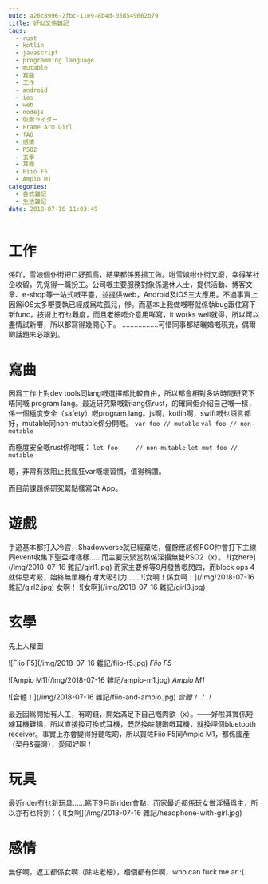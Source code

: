 ```yaml
---
uuid: a26c8996-2fbc-11e9-8b4d-05d549662b79
title: 好似又係雜記
tags:
  - rust
  - kotlin
  - javascript
  - programming language
  - mutable
  - 寫曲
  - 工作
  - android
  - ios
  - web
  - nodejs
  - 仮面ライダー
  - Frame Arm Girl
  - fAG
  - 感情
  - PSO2
  - 玄學
  - 耳機
  - Fiio F5
  - Ampio M1
categories:
  - 各式雜記
  - 生活雜記
date: 2018-07-16 11:03:49
---
```

# 工作
係吖，雪娘個仆街把口好孤高，結果都係要搵工做。咁雪娘咁仆街又廢，幸得某社企收留，先覓得一職扮工。公司嘅主要服務對象係退休人士，提供活動、博客文章、e-shop等一站式嘅平臺，並提供web，Android及iOS三大應用。不過事實上因爲iOS太多嘢要執已經成爲咗孤兒，慘。而基本上我做嘅嘢就係執bug跟住寫下新func，技術上冇乜難度，而且老細唔介意用咩寫，it works well就得，所以可以盡情試新嘢，所以都寫得幾開心下。
………………可惜同事都結曬婚嘅現充，偶爾啲話題未必跟到。

# 寫曲
因爲工作上對dev tools同lang嘅選擇都比較自由，所以都會相對多咗時間研究下唔同嘅 program lang。最近研究緊嘅新lang係rust，的確同佢介紹自己嘅一樣，係一個極度安全（safety）嘅program lang。js啊，kotlin啊，swift嘅乜語言都好，mutable同non-mutable係分開嘅。
`var foo // mutable`
`val foo // non-mutable`

而極度安全嘅rust係咁嘅：
`let foo     // non-mutable`
`let mut foo // mutable`

嗯，非常有效阻止我瘋狂var嘅壞習慣，值得稱讚。

而目前課題係研究緊點樣寫Qt App。

# 遊戲
手遊基本都打入冷宮，Shadowverse就已經棄咗，僅餘應該係FGO仲會打下主線同event收集下聖盃咁樣樣……而主要玩緊當然係淫攝無雙PSO2（x）。
![女here](/img/2018-07-16 雜記/girl1.jpg)
而家主要係等9月發售嘅閃四，而block ops 4就仲思考緊，始終無單機冇咁大吸引力……
![女啊！係女啊！](/img/2018-07-16 雜記/girl2.jpg)
女啊！
![女啊](/img/2018-07-16 雜記/girl3.jpg)

# 玄學
先上人權圖

![Fiio F5](/img/2018-07-16 雜記/fiio-f5.jpg)
*Fiio F5*

![Ampio M1](/img/2018-07-16 雜記/ampio-m1.jpg)
*Ampio M1*

![合體！](/img/2018-07-16 雜記/fiio-and-ampio.jpg)
*合體！！！*

最近因爲開始有人工，有啲錢，開始滿足下自己嘅肉欲（x）。——好啦其實係短線耳機難搵，所以直接換可換式耳機，既然換咗靚啲嘅耳機，就換埋個bluetooth receiver。事實上亦會變得好聽咗啲，所以買咗Fiio F5同Ampio M1，都係國產（契丹&臺灣），愛國好啊！


# 玩具
最近rider冇乜新玩具……睇下9月新rider會點，而家最近都係玩女做淫攝爲主，所以亦冇乜特別：（
![女啊](/img/2018-07-16 雜記/headphone-with-girl.jpg)

# 感情
無仔啊，返工都係女啊（除咗老細），嗰個都有伴啊，who can fuck me ar :(
